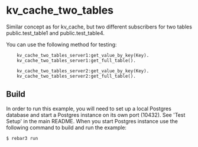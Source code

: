 kv_cache_two_tables
=====

Similar concept as for kv_cache, but two different subscribers for two tables public.test_table1 and public.test_table4.

You can use the following method for testing:
```
    kv_cache_two_tables_server1:get_value_by_key(Key).
    kv_cache_two_tables_server1:get_full_table().
    
    kv_cache_two_tables_server2:get_value_by_key(Key).
    kv_cache_two_tables_server2:get_full_table().
```

Build
-----
In order to run this example, you will need to set up a local
Postgres database and start a Postgres instance on its own port (10432).
See 'Test Setup' in the main README.
When you start Postgres instance use the following command to build and run the example:

    $ rebar3 run
